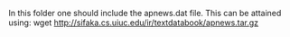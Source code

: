 In this folder one should include the apnews.dat file. This can be attained using:  wget http://sifaka.cs.uiuc.edu/ir/textdatabook/apnews.tar.gz
